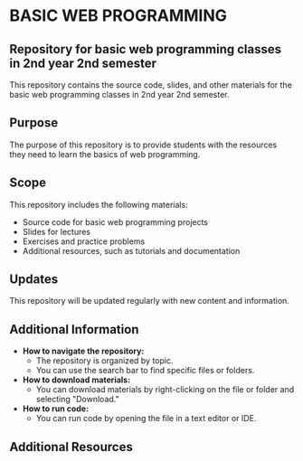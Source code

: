 # BASIC WEB PROGRAMMING

## Repository for basic web programming classes in 2nd year 2nd semester

This repository contains the source code, slides, and other materials for the basic web programming classes in 2nd year 2nd semester.

## Purpose

The purpose of this repository is to provide students with the resources they need to learn the basics of web programming.

## Scope

This repository includes the following materials:

* Source code for basic web programming projects
* Slides for lectures
* Exercises and practice problems
* Additional resources, such as tutorials and documentation

## Updates

This repository will be updated regularly with new content and information.

## Additional Information

* **How to navigate the repository:**
    * The repository is organized by topic.
    * You can use the search bar to find specific files or folders.
* **How to download materials:**
    * You can download materials by right-clicking on the file or folder and selecting "Download."
* **How to run code:**
    * You can run code by opening the file in a text editor or IDE.

## Additional Resources